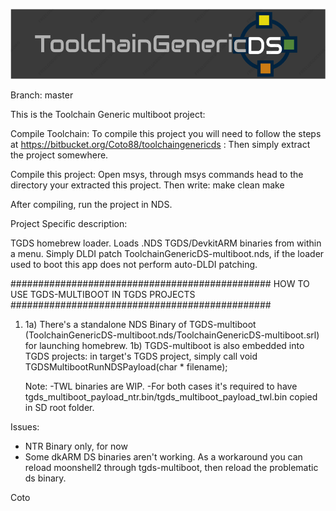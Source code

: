 ![ToolchainGenericDS](img/TGDS-Logo.png)

Branch: master

This is the Toolchain Generic multiboot project:

Compile Toolchain: To compile this project you will need to follow the steps at https://bitbucket.org/Coto88/toolchaingenericds : Then simply extract the project somewhere.

Compile this project: Open msys, through msys commands head to the directory your extracted this project. Then write: make clean make

After compiling, run the project in NDS.


Project Specific description: 

TGDS homebrew loader. Loads .NDS TGDS/DevkitARM binaries from within a menu. 
Simply DLDI patch ToolchainGenericDS-multiboot.nds, if the loader used to boot this app does not perform auto-DLDI patching.


############################################### HOW TO USE TGDS-MULTIBOOT IN TGDS PROJECTS ############################################### 
1) 1a) There's a standalone NDS Binary of TGDS-multiboot (ToolchainGenericDS-multiboot.nds/ToolchainGenericDS-multiboot.srl) for launching homebrew.
   1b) TGDS-multiboot is also embedded into TGDS projects: in target's TGDS project, simply call 
		void TGDSMultibootRunNDSPayload(char * filename);

	Note: 	-TWL binaries are WIP. 
			-For both cases it's required to have tgds_multiboot_payload_ntr.bin/tgds_multiboot_payload_twl.bin copied in SD root folder.



Issues: 
- NTR Binary only, for now
- Some dkARM DS binaries aren't working. As a workaround you can reload moonshell2 through tgds-multiboot, then reload the problematic ds binary.

Coto


